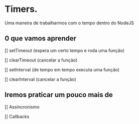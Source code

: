 # Timers.

Uma maneira de trabalharmos com o tempo dentro do NodeJS

## 0 que vamos aprender

[] setTimeout (espera um certo tempo e roda uma função)

[] clearTimeout (cancelar a função)

[] setInterval (de tempo em tempo executa uma função)

[] clearInterval (cancelar a função)


## Iremos praticar um pouco mais de

[] Assíncronismo

[] Callbacks
